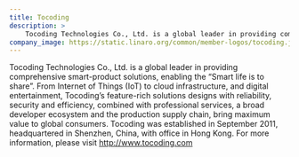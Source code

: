 ```yaml
---
title: Tocoding
description: >
    Tocoding Technologies Co., Ltd. is a global leader in providing comprehensive smart-product solutions, enabling the “Smart life is to share”.
company_image: https://static.linaro.org/common/member-logos/tocoding.jpg
---
```

Tocoding Technologies Co., Ltd. is a global leader in providing comprehensive smart-product solutions, enabling the “Smart life is to share”. From Internet of Things (IoT) to cloud infrastructure, and digital entertainment, Tocoding’s feature-rich solutions designs with reliability, security and efficiency, combined with professional services, a broad developer ecosystem and the production supply chain, bring maximum value to global consumers. Tocoding was established in September 2011, headquartered in Shenzhen, China, with office in Hong Kong. For more information, please visit http://www.tocoding.com
